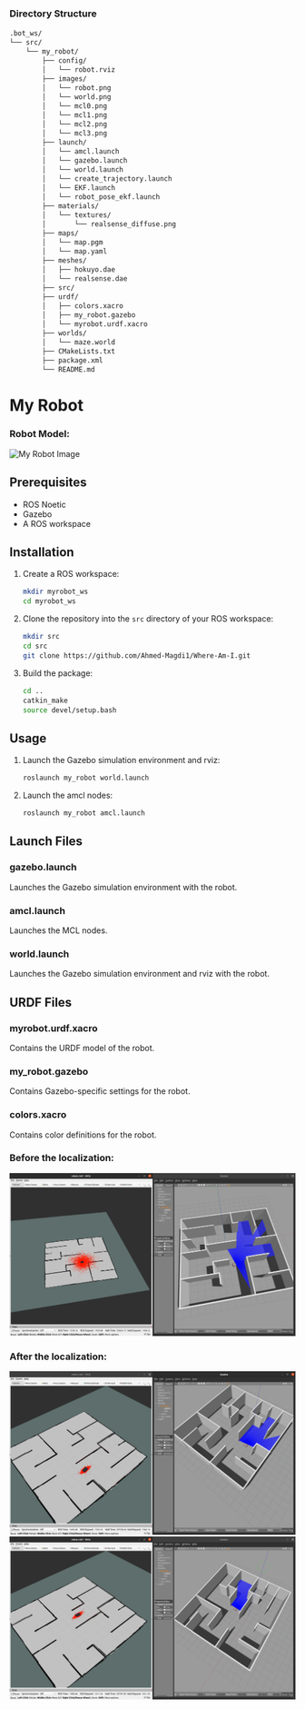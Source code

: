### Directory Structure

    .bot_ws/
    └── src/
        └── my_robot/
            ├── config/
            │   └── robot.rviz
            ├── images/
            │   └── robot.png
            │   └── world.png
            │   └── mcl0.png
            │   └── mcl1.png
            │   └── mcl2.png
            │   └── mcl3.png
            ├── launch/
            │   └── amcl.launch
            │   └── gazebo.launch
            │   └── world.launch
            │   └── create_trajectory.launch
            │   └── EKF.launch
            │   └── robot_pose_ekf.launch
            ├── materials/
            │   └── textures/
            │       └── realsense_diffuse.png
            ├── maps/
            │   └── map.pgm
            │   └── map.yaml
            ├── meshes/
            │   ├── hokuyo.dae
            │   └── realsense.dae
            ├── src/
            ├── urdf/
            │   ├── colors.xacro
            │   ├── my_robot.gazebo
            │   └── myrobot.urdf.xacro
            ├── worlds/
            │   └── maze.world
            ├── CMakeLists.txt
            ├── package.xml
            └── README.md

# My Robot

### Robot Model:
![My Robot Image](./src/my_robot/images/robot.png)

## Prerequisites

- ROS Noetic
- Gazebo
- A ROS workspace

## Installation

1. Create a ROS workspace:
    ```sh
    mkdir myrobot_ws
    cd myrobot_ws
    ```

2. Clone the repository into the `src` directory of your ROS workspace:
    ```sh
    mkdir src
    cd src
    git clone https://github.com/Ahmed-Magdi1/Where-Am-I.git
    ```


3. Build the package:
    ```sh
    cd ..
    catkin_make
    source devel/setup.bash
    ```

## Usage

1. Launch the Gazebo simulation environment and rviz:
    ```sh
    roslaunch my_robot world.launch
    ```

2. Launch the amcl nodes:
    ```sh
    roslaunch my_robot amcl.launch
    ```

## Launch Files

### gazebo.launch

Launches the Gazebo simulation environment with the robot.

### amcl.launch

Launches the MCL nodes.

### world.launch

Launches the Gazebo simulation environment and rviz with the robot.

## URDF Files

### myrobot.urdf.xacro

Contains the URDF model of the robot.

### my_robot.gazebo

Contains Gazebo-specific settings for the robot.

### colors.xacro

Contains color definitions for the robot.


### Before the localization:
![mcl0](./src/my_robot/images/mcl0.png)

### After the localization:
![mcl1](./src/my_robot/images/mcl1.png)
![mcl2](./src/my_robot/images/mcl2.png)

